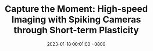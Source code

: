 ---
title:          "Capture the Moment: High-speed Imaging with Spiking Cameras through Short-term Plasticity"
date:           2023-01-18 00:01:00 +0800
selected:       true
pub:            <em> IEEE Transactions on Pattern Analysis and Machine Intelligence </em> (<strong>TPAMI</strong>)
pub_date:       "2023"
cover:          assets/pubpic/reconstruction2022.png
authors:
- <strong>Yajing Zheng</strong> 
- Lingxiao Zheng
- Zhaofei Yu
- Song Wang
- Tiejun Huang
links:
  Paper: https://ieeexplore.ieee.org/abstract/document/10019594/
---